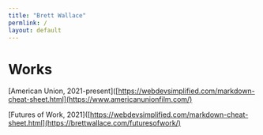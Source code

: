 ```yaml
---
title: "Brett Wallace"
permlink: /
layout: default
---
```


# Works

[American Union, 2021-present]([https://webdevsimplified.com/markdown-cheat-sheet.html](https://www.americanunionfilm.com/)

[Futures of Work, 2021]([https://webdevsimplified.com/markdown-cheat-sheet.html](https://brettwallace.com/futuresofwork/)



